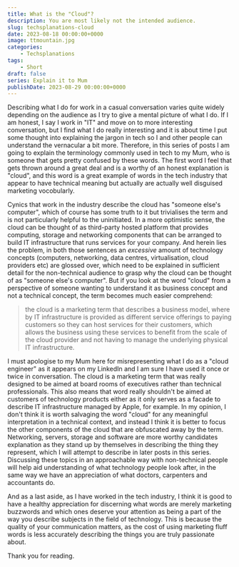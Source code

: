```yaml
---
title: What is the "Cloud"?
description: You are most likely not the intended audience.
slug: techsplanations-cloud
date: 2023-08-18 00:00:00+0000
image: ttmountain.jpg
categories:
    - Techsplanations
tags:
    - Short
draft: false
series: Explain it to Mum
publishDate: 2023-08-29 00:00:00+0000
---
```


Describing what I do for work in a casual conversation varies quite widely depending on the audience as I try to give a mental picture of what I do. If I am honest, I say I work in "IT" and move on to more interesting conversation, but I find what I do really interesting and it is about time I put some thought into explaining the jargon in tech so I and other people can understand the vernacular a bit more. Therefore, in this series of posts I am going to explain the terminology commonly used in tech to my Mum, who is someone that gets pretty confused by these words. The first word I feel that gets thrown around a great deal and is a worthy of an honest explanation is "cloud", and this word is a great example of words in the tech industry that appear to have technical meaning but actually are actually well disguised marketing vocobularly. 

Cynics that work in the industry describe the cloud has "someone else's computer", which of course has some truth to it but trivialises the term and is not particularly helpful to the uninitiated. In a more optimistic sense, the cloud can be thought of as third-party hosted platform that provides computing, storage and networking components that can be arranged to build IT infrastructure that runs services for your company. And herein lies the problem, in both those sentences an *excessive* amount of technology concepts (computers, networking, data centres, virtualisation, cloud providers etc) are glossed over, which need to be explained in sufficient detail for the non-technical audience to grasp why the cloud can be thought of as "someone else's computer". But if you look at the word "cloud" from a perspective of someone wanting to understand it as business concept and not a technical concept, the term becomes much easier comprehend: 

> the cloud is a marketing term that describes a business model, where by IT infrastructure is provided as different service offerings to paying customers so they can host services for their customers, which allows the business using these services to benefit from the scale of the cloud provider and not having to manage the underlying physical IT infrastructure. 

I must apologise to my Mum here for misrepresenting what I do as a "cloud engineer" as it appears on my LinkedIn and I am sure I have used it once or twice in conversation. The cloud is a marketing term that was really designed to be aimed at board rooms of executives rather than technical professionals. This also means that word really shouldn't be aimed at customers of technology products either as it only serves as a facade to describe IT infrastructure managed by Apple, for example. In my opinion, I don't think it is worth salvaging the word "cloud" for any meaningful interpretation in a technical context, and instead I think it is better to focus the other components of the cloud that are obfuscated away by the term. Networking, servers, storage and software are more worthy candidates explanation as they stand up by themselves in describing the thing they represent, which I will attempt to describe in later posts in this series. Discussing these topics in an approachable way with non-technical people will help aid understanding of what technology people look after, in the same way we have an appreciation of what doctors, carpenters and accountants do. 

And as a last aside, as I have worked in the tech industry, I think it is good to have a healthy appreciation for discerning what words are merely marketing buzzwords and which ones deserve your attention as being a part of the way you describe subjects in the field of technology. This is because the quality of your communication matters, as the cost of using marketing fluff words is less accurately describing the things you are truly passionate about. 

Thank you for reading. 